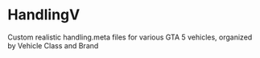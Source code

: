 # HandlingV
Custom realistic handling.meta files for various GTA 5 vehicles, organized by Vehicle Class and Brand

